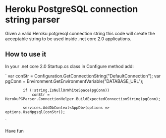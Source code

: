 # Heroku PostgreSQL connection string parser
Given a valid Heroku potgresql connection string this code will create the acceptable string to be used inside .net core 2.0 applications.

## How to use it
In your .net core 2.0 Startup.cs class in Configure method add:

`
 var conStr = Configuration.GetConnectionString("DefaultConnection");
            var pgConn = Environment.GetEnvironmentVariable("DATABASE_URL");

            if (!string.IsNullOrWhiteSpace(pgConn))
                conStr = HerokuPGParser.ConnectionHelper.BuildExpectedConnectionString(pgConn);
           
            services.AddDbContext<AppDb>(options => options.UseNpgsql(conStr));
`

Have fun